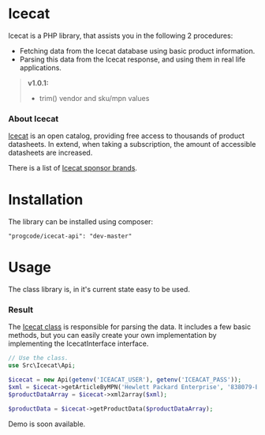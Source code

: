 Icecat
======

Icecat is a PHP library, that assists you in the following 2 procedures:
* Fetching data from the Icecat database using basic product information.
* Parsing this data from the Icecat response, and using them in real life applications.

>
> **v1.0.1:**
>
> - trim() vendor and sku/mpn values

### About Icecat
[Icecat](http://icecat.biz, "Icecat") is an open catalog, providing free access to thousands of product datasheets.
In extend, when taking a subscription, the amount of accessible datasheets are increased.

There is a list of [Icecat sponsor brands](http://icecat.co.uk/en/menu/partners/index.html, "Icecat sponsor brands").


Installation
============

The library can be installed using composer:

```
"progcode/icecat-api": "dev-master"
```

Usage
=====

The class library is, in it's current state easy to be used.

### Result

The [Icecat class](https://github.com/progcode/icecat-api/blob/master/src/Icecat/Api.php) is responsible for parsing the data. It includes a few basic methods, but you can easily create your 
own implementation by implementing the IcecatInterface interface.

```php
// Use the class.
use Src\Icecat\Api;

$icecat = new Api(getenv('ICEACAT_USER'), getenv('ICEACAT_PASS'));
$xml = $icecat->getArticleByMPN('Hewlett Packard Enterprise', '838079-B21', 'HU');
$productDataArray = $icecat->xml2array($xml);

$productData = $icecat->getProductData($productDataArray);

```

Demo is soon available.
